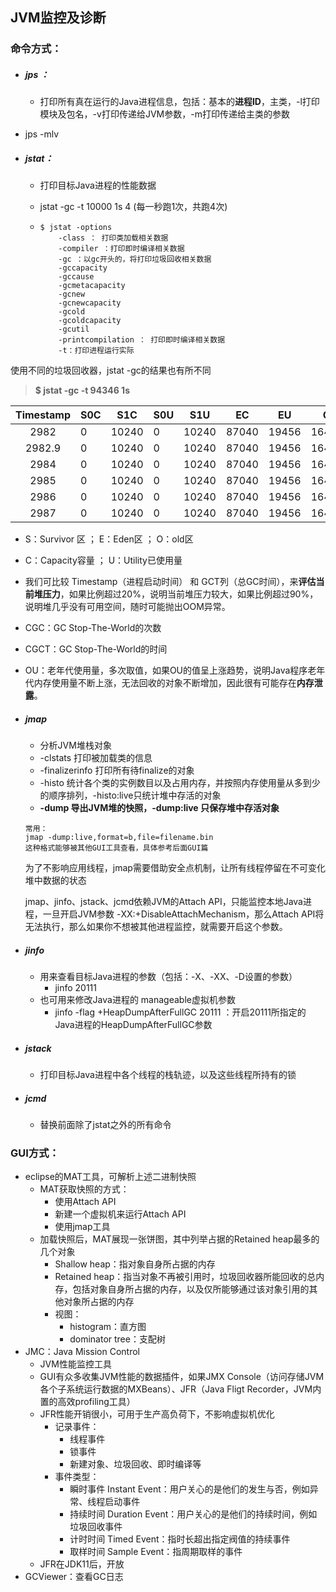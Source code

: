 ## JVM监控及诊断



### 命令方式：

- ##### jps ：
  
  - 打印所有真在运行的Java进程信息，包括：基本的**进程ID**，主类，-l打印模块及包名，-v打印传递给JVM参数，-m打印传递给主类的参数
- jps -mlv
  
- ##### jstat：

  - 打印目标Java进程的性能数据

  - jstat -gc -t 10000 1s 4   (每一秒跑1次，共跑4次)

  - ```shell
    $ jstat -options
        -class ： 打印类加载相关数据
        -compiler ：打印即时编译相关数据
        -gc ：以gc开头的，将打印垃圾回收相关数据
        -gccapacity
        -gccause
        -gcmetacapacity
        -gcnew
        -gcnewcapacity
        -gcold
        -gcoldcapacity
        -gcutil
        -printcompilation ： 打印即时编译相关数据
        -t：打印进程运行实际
    ```

使用不同的垃圾回收器，jstat -gc的结果也有所不同

> **$ jstat -gc -t 94346 1s**

| Timestamp | S0C  | S1C   | S0U  | S1U   | EC    | EU    | OC     | OU      | MC    | MU      | CCSC | CCSU | YGC  | YGCT | FGC  | FGCT | CGC  | CGCT  | GCT   |
| :-------: | ---- | ----- | ---- | ----- | ----- | ----- | ------ | ------- | ----- | ------- | ---- | ---- | ---- | ---- | ---- | ---- | ---- | ----- | ----- |
|   2982    | 0    | 10240 | 0    | 10240 | 87040 | 19456 | 164864 | 77213.4 | 37504 | 36272.1 | 4224 | 3861 | 10   | 0.09 | 0    | 0    | 4    | 0.006 | 0.096 |
|  2982.9   | 0    | 10240 | 0    | 10240 | 87040 | 19456 | 164864 | 77213.4 | 37504 | 36272.1 | 4224 | 3861 | 10   | 0.09 | 0    | 0    | 4    | 0.006 | 0.096 |
|   2984    | 0    | 10240 | 0    | 10240 | 87040 | 19456 | 164864 | 77213.4 | 37504 | 36272.1 | 4224 | 3861 | 10   | 0.09 | 0    | 0    | 4    | 0.006 | 0.096 |
|   2985    | 0    | 10240 | 0    | 10240 | 87040 | 19456 | 164864 | 77213.4 | 37504 | 36272.1 | 4224 | 3861 | 10   | 0.09 | 0    | 0    | 4    | 0.006 | 0.096 |
|   2986    | 0    | 10240 | 0    | 10240 | 87040 | 19456 | 164864 | 77213.4 | 37504 | 36272.1 | 4224 | 3861 | 10   | 0.09 | 0    | 0    | 4    | 0.006 | 0.096 |
|   2987    | 0    | 10240 | 0    | 10240 | 87040 | 19456 | 164864 | 77213.4 | 37504 | 36272.1 | 4224 | 3861 | 10   | 0.09 | 0    | 0    | 4    | 0.006 | 0.096 |

- S：Survivor 区 ； E：Eden区 ； O：old区

- C：Capacity容量 ； U：Utility已使用量

- 我们可比较 Timestamp（进程启动时间） 和 GCT列（总GC时间），来**评估当前堆压力**，如果比例超过20%，说明当前堆压力较大，如果比例超过90%，说明堆几乎没有可用空间，随时可能抛出OOM异常。

- CGC：GC Stop-The-World的次数
- CGCT：GC Stop-The-World的时间
- OU：老年代使用量，多次取值，如果OU的值呈上涨趋势，说明Java程序老年代内存使用量不断上涨，无法回收的对象不断增加，因此很有可能存在**内存泄露**。



- ##### jmap

  - 分析JVM堆栈对象
  - -clstats  打印被加载类的信息
  - -finalizerinfo 打印所有待finalize的对象
  - -histo 统计各个类的实例数目以及占用内存，并按照内存使用量从多到少的顺序排列，-histo:live只统计堆中存活的对象
  - **-dump 导出JVM堆的快照，-dump:live 只保存堆中存活对象**

  ```
  常用：
  jmap -dump:live,format=b,file=filename.bin
  这种格式能够被其他GUI工具查看，具体参考后面GUI篇
  ```

  为了不影响应用线程，jmap需要借助安全点机制，让所有线程停留在不可变化堆中数据的状态

  jmap、jinfo、jstack、jcmd依赖JVM的Attach API，只能监控本地Java进程，一旦开启JVM参数 -XX:+DisableAttachMechanism，那么Attach API将无法执行，那么如果你不想被其他进程监控，就需要开启这个参数。



- ##### jinfo

  - 用来查看目标Java进程的参数（包括：-X、-XX、-D设置的参数）
    - jinfo 20111
  - 也可用来修改Java进程的 manageable虚拟机参数
    - jinfo -flag +HeapDumpAfterFullGC 20111   ：开启20111所指定的Java进程的HeapDumpAfterFullGC参数



- ##### jstack

  - 打印目标Java进程中各个线程的栈轨迹，以及这些线程所持有的锁



- ##### jcmd

  - 替换前面除了jstat之外的所有命令





### GUI方式：

- eclipse的MAT工具，可解析上述二进制快照
  - MAT获取快照的方式：
    - 使用Attach API
    - 新建一个虚拟机来运行Attach API
    - 使用jmap工具
  - 加载快照后，MAT展现一张饼图，其中列举占据的Retained heap最多的几个对象
    - Shallow heap：指对象自身所占据的内存
    - Retained heap：指当对象不再被引用时，垃圾回收器所能回收的总内存，包括对象自身所占据的内存，以及仅所能够通过该对象引用的其他对象所占据的内存
    - 视图：
      - histogram：直方图
      - dominator tree：支配树
- JMC：Java Mission Control
  - JVM性能监控工具
  - GUI有众多收集JVM性能的数据插件，如果JMX Console（访问存储JVM各个子系统运行数据的MXBeans）、JFR（Java Fligt Recorder，JVM内置的高效profiling工具）
  - JFR性能开销很小，可用于生产高负荷下，不影响虚拟机优化
    - 记录事件：
      - 线程事件
      - 锁事件
      - 新建对象、垃圾回收、即时编译等
    - 事件类型：
      - 瞬时事件 Instant Event：用户关心的是他们的发生与否，例如异常、线程启动事件
      - 持续时间 Duration Event：用户关心的是他们的持续时间，例如垃圾回收事件
      - 计时时间 Timed Event：指时长超出指定阀值的持续事件
      - 取样时间 Sample Event：指周期取样的事件
  - JFR在JDK11后，开放
- GCViewer：查看GC日志